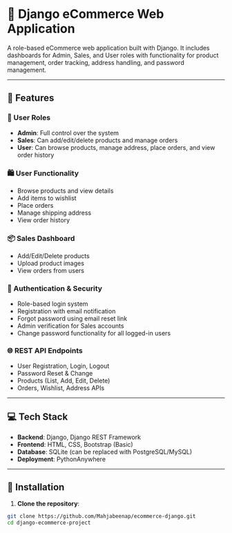 # 🛒 Django eCommerce Web Application

A role-based eCommerce web application built with Django. It includes dashboards for Admin, Sales, and User roles with functionality for product management, order tracking, address handling, and password management.

---

## 🚀 Features

### 👥 User Roles
- **Admin**: Full control over the system
- **Sales**: Can add/edit/delete products and manage orders
- **User**: Can browse products, manage address, place orders, and view order history

### 🛍️ User Functionality
- Browse products and view details
- Add items to wishlist
- Place orders
- Manage shipping address
- View order history


### 📦 Sales Dashboard
- Add/Edit/Delete products
- Upload product images
- View orders from users

### 🔐 Authentication & Security
- Role-based login system
- Registration with email notification
- Forgot password using email reset link
- Admin verification for Sales accounts
- Change password functionality for all logged-in users

### 🌐 REST API Endpoints
- User Registration, Login, Logout
- Password Reset & Change
- Products (List, Add, Edit, Delete)
- Orders, Wishlist, Address APIs

---

## 💻 Tech Stack

- **Backend**: Django, Django REST Framework
- **Frontend**: HTML, CSS, Bootstrap (Basic)
- **Database**: SQLite (can be replaced with PostgreSQL/MySQL)
- **Deployment**: PythonAnywhere 

---

## 🔧 Installation

1. **Clone the repository**:
```bash
git clone https://github.com/Mahjabeenap/ecommerce-django.git
cd django-ecommerce-project
